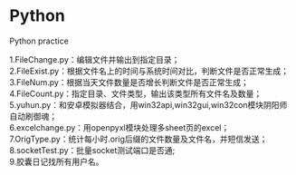 # Python
Python practice

1.FileChange.py：编辑文件并输出到指定目录；<br/>
2.FileExist.py：根据文件名上的时间与系统时间对比，判断文件是否正常生成；<br/>
3.FileNum.py：根据当天文件数量是否增长判断文件是否正常生成；<br/>
4.FileCount.py：指定目录、文件类型，输出该类型所有文件名及数量；<br/>
5.yuhun.py：和安卓模拟器结合，用win32api,win32gui,win32con模块阴阳师自动刷御魂；<br/>
6.excelchange.py：用openpyxl模块处理多sheet页的excel；<br/>
7.OrigType.py：统计每小时.orig后缀的文件数量及文件名，并短信发送；<br/>
8.socketTest.py：批量socket测试端口是否通;<br/>
9.胶囊日记找所有用户名。
